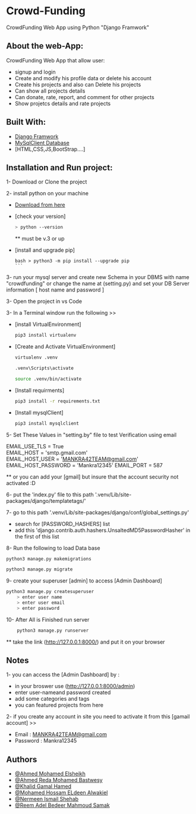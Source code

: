 # Crowd-Funding

CrowdFunding Web App using Python "Django Framwork"

## About the web-App:

CrowdFunding Web App that allow user:

- signup and login
- Create and modify his profile data or delete his account
- Create his projects and also can Delete his projects
- Can show all projects details
- Can donate, rate, report, and comment for other projects
- Show projetcs details and rate projects

## Built With:

- [Django Framwork](https://docs.djangoproject.com/en/)
- [MySqlClient Database](https://pypi.org/project/mysqlclient/)
- [HTML,CSS,JS,BootStrap....]

## Installation and Run project:

1- Download or Clone the project

2- install python on your machine

- [Download from here](https://www.python.org/downloads/windows/)
- [check your version]

  ```bash
  > python --version
  ```

  \*\* must be v.3 or up

- [install and upgrade pip]
  ````
  bash > python3 -m pip install --upgrade pip
  ```
  ````

3- run your mysql server and create new Schema in your DBMS with name "crowdfunding" or change the name at (setting.py) and set your DB Server information [ host name and password ]

3- Open the project in vs Code

3- In a Terminal window run the following >>

- [install VirtualEnvironment]
  ```bash
  pip3 install virtualenv
  ```
- [Create and Activate VirtualEnvironment]

  ```bash
  virtualenv .venv
  ```

  ```bash (win)
  .venv\Scripts\activate
  ```

  ```bash (linux)
  source .venv/bin/activate
  ```

- [Install requirments]
  ```bash
  pip3 install -r requirements.txt
  ```
- [Install mysqlClient]
  ```bash
  pip3 install mysqlclient
  ```

5- Set These Values in "setting.by" file to test Verification using email

EMAIL_USE_TLS = True  
EMAIL_HOST = 'smtp.gmail.com'  
EMAIL_HOST_USER = 'MANKRA42TEAM@gmail.com'  
EMAIL_HOST_PASSWORD = 'Mankra12345'
EMAIL_PORT = 587

\*\* or you can add your [gmail] but insure that the account security not activated :D

6- put the 'index.py' file to this path '.venv/Lib/site-packages/django/templatetags/'

7- go to this path '.venv/Lib/site-packages/django/conf/global_settings.py'

- search for [PASSWORD_HASHERS] list
- add this 'django.contrib.auth.hashers.UnsaltedMD5PasswordHasher' in the first of this list

8- Run the following to load Data base

```bash
python3 manage.py makemigrations
```

```bash
python3 manage.py migrate
```

9- create your superuser [admin] to access [Admin Dashboard]

```bash
python3 manage.py createsuperuser
    > enter user name
    > enter user email
    > enter password
```

10- After All is Finished run server

```bash
	python3 manage.py runserver
```

\*\* take the link (http://127.0.0.1:8000/) and put it on your browser

## Notes

1- you can access the [Admin Dashboard] by :

- in your broswer use (http://127.0.0.1:8000/admin)
- enter user-nameand password created
- add some categories and tags
- you can featured projects from here

2- if you create any account in site you need to activate it from this [gamail account] >>

- Email : MANKRA42TEAM@gmail.com
- Password : Mankra12345

## Authors

- [@Ahmed Mohamed Elsheikh](https://github.com/AhmedElsheikh680)
- [@Ahmed Reda Mohamed Bastwesy](https://github.com/Ahmed-bastwesy)
- [@Khalid Gamal Hamed](https://github.com/khalidghanamy)
- [@Mohamed Hossam ELdeen Alwakiel](https://github.com/Mo7ammed7ossam)
- [@Nermeen Ismail Shehab](https://github.com/NermeenShehab)
- [@Reem Adel Bedeer Mahmoud Samak](https://github.com/reemadelsamak)

